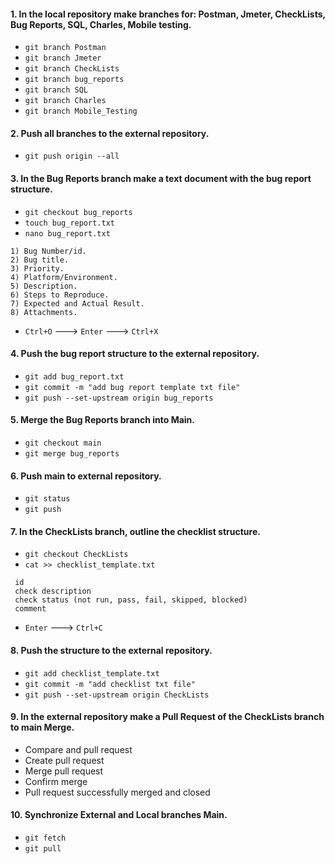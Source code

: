 #### 1. In the local repository make branches for: Postman, Jmeter, CheckLists, Bug Reports, SQL, Charles, Mobile testing.
- `git branch Postman`
- `git branch Jmeter`
- `git branch CheckLists`
- `git branch bug_reports`
- `git branch SQL`
- `git branch Charles`
- `git branch Mobile_Testing`
#### 2. Push all branches to the external repository.
- `git push origin --all`
#### 3. In the Bug Reports branch make a text document with the bug report structure.
- `git checkout bug_reports`
- `touch bug_report.txt`
- `nano bug_report.txt`
```
1) Bug Number/id.
2) Bug title.
3) Priority.
4) Platform/Environment.
5) Description.
6) Steps to Reproduce.
7) Expected and Actual Result.
8) Attachments.
```
- `Ctrl+O` ---> `Enter` ---> `Ctrl+X`
#### 4. Push the bug report structure to the external repository.
- `git add bug_report.txt`
- `git commit -m "add bug report template txt file"`
- `git push --set-upstream origin bug_reports`
#### 5. Merge the Bug Reports branch into Main.
- `git checkout main`
- `git merge bug_reports`
#### 6. Push main to external repository.
- `git status`
- `git push`
#### 7. In the CheckLists branch, outline the checklist structure.
- `git checkout CheckLists`
- `cat >> checklist_template.txt`
```
 id
 check description
 check status (not run, pass, fail, skipped, blocked)
 comment
```
- `Enter` ---> `Ctrl+C`
#### 8. Push the structure to the external repository.
- `git add checklist_template.txt`
- `git commit -m "add checklist txt file"`
- `git push --set-upstream origin CheckLists`
#### 9. In the external repository make a Pull Request of the CheckLists branch to main Merge.
- Compare and pull request
- Create pull request
- Merge pull request
- Confirm merge
- Pull request successfully merged and closed
#### 10. Synchronize External and Local branches Main.
- `git fetch`
- `git pull`
